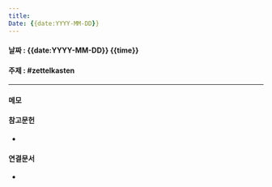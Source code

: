 ```yaml
---
title: 
Date: {{date:YYYY-MM-DD}}
---
```

#### 날짜 : {{date:YYYY-MM-DD}} {{time}}
#### 주제 : #zettelkasten
----
#### 메모
>
#### 참고문헌
- 
#### 연결문서
- 